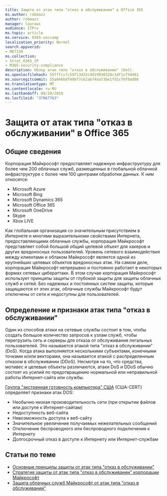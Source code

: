 ```yaml
---
title: Защита от атак типа "отказ в обслуживании" в Office 365
ms.author: robmazz
author: robmazz
manager: laurawi
audience: ITPro
ms.topic: article
ms.service: O365-seccomp
localization_priority: Normal
search.appverid:
- MET150
ms.collection:
- Strat_O365_IP
- M365-security-compliance
description: Обзор атак типа "отказ в обслуживании" (DoS).
ms.openlocfilehash: 55fffccfc59f13d32cdd19930320c1df1cf58461
ms.sourcegitcommit: 55a046bdf49bf7c62ab74da73be1fd1cf6f0ad86
ms.translationtype: MT
ms.contentlocale: ru-RU
ms.lasthandoff: 09/20/2019
ms.locfileid: "37067763"
---
```

# <a name="defend-against-denial-of-service-attacks-in-office-365"></a>Защита от атак типа "отказ в обслуживании" в Office 365

## <a name="introduction"></a>Общие сведения

Корпорация Майкрософт предоставляет надежную инфраструктуру для более чем 200 облачных служб, размещенных в глобальной облачной инфраструктуре с более чем 100 центрами обработки данных. К ним относятся:

- Microsoft Azure
- Microsoft Bing
- Microsoft Dynamics 365
- Microsoft Office 365
- Microsoft OneDrive
- Skype
- Xbox LIVE

Как глобальная организация со значительным присутствием в Интернете и многими выразительноми свойствами Интернета, предоставляющими облачные службы, корпорация Майкрософт представляет собой большой общий целевой объект для хакеров и других вредоносных пользователей. Уровень сетевого взаимодействия между клиентами и облаком Майкрософт является одной из крупнейших целевых объектов вредоносных атак. На самом деле, корпорация Майкрософт непрерывно и постоянно работает в некоторых формах сетевых цибераттакк. В этом случае корпорация Майкрософт использует принципы защиты от глубокой защиты для защиты облачных служб и сетей. Без надежных и постоянных систем защиты, которые защищаются от этих атак, облачные службы Майкрософт будут отключены от сети и недоступны для пользователей.

## <a name="definition-and-symptoms-of-denial-of-service-attacks"></a>Определение и признаки атак типа "отказ в обслуживании"

Один из способов атаки на сетевые службы состоит в том, чтобы создать большое количество запросов к узлам служб, чтобы перегрузить сеть и серверы для отказа от обслуживания легальных пользователей. Это называется атакой типа "отказ в обслуживании" (DoS). Когда атака выполняется несколькими субъектами, конечными точками и/или векторами, она называется атакой с распределенным отказом в обслуживании (DDoS). Несмотря на то, что средства, мотивес и целевые объекты различаются, атаки DoS и DDoS обычно состоят из усилий по предотвращению нормальной или неправильной работы Интернет-сайта или службы.

[Группа "экстренная готовность компьютера" США](https://www.us-cert.gov/) (США-CERT) определяет признаки атак DOS:

- Необычно низкая производительность сети (при открытии файлов или доступе к Интернет-сайтам)
- Недоступность веб-сайта
- Невозможность доступа к веб-сайту
- Значительное увеличение получаемых нежелательных сообщений
- Отключение беспроводного или беспроводного подключения к Интернету
- Долгосрочный отказ в доступе к Интернету или Интернет-службам

## <a name="related-topics"></a>Статьи по теме

- [Основные принципы защиты от атак типа "отказ в обслуживании"](office-365-core-principles-of-defense-against-dos-attacks.md)
- [Стратегия защиты от атак типа "отказ в обслуживании" корпорации Майкрософт](office-365-microsoft-dos-defense-strategy.md)
- [Защита облачных служб Майкрософт от атак типа "отказ в обслуживании"](office-365-defending-cloud-services-against-dos-attacks.md)
